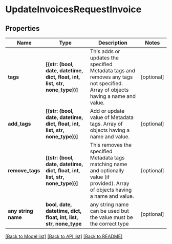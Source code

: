 # UpdateInvoicesRequestInvoice


## Properties
Name | Type | Description | Notes
------------ | ------------- | ------------- | -------------
**tags** | **[{str: (bool, date, datetime, dict, float, int, list, str, none_type)}]** | This adds or updates the specified Metadata tags and removes any tags not specified. Array of objects having a name and value.  | [optional] 
**add_tags** | **[{str: (bool, date, datetime, dict, float, int, list, str, none_type)}]** | Add or update value of Metadata tags. Array of objects having a name and value.  | [optional] 
**remove_tags** | **[{str: (bool, date, datetime, dict, float, int, list, str, none_type)}]** | This removes the specified Metadata tags matching name and optionally value (if provided). Array of objects having a name and value.  | [optional] 
**any string name** | **bool, date, datetime, dict, float, int, list, str, none_type** | any string name can be used but the value must be the correct type | [optional]

[[Back to Model list]](../README.md#documentation-for-models) [[Back to API list]](../README.md#documentation-for-api-endpoints) [[Back to README]](../README.md)


